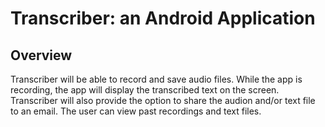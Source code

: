 # Transcriber: an Android Application

## Overview

Transcriber will be able to record and save audio files.  While the app is recording, the app will display the transcribed text
on the screen.  Transcriber will also provide the option to share the audion and/or text file to an email.  The user can view past recordings and text files.  
